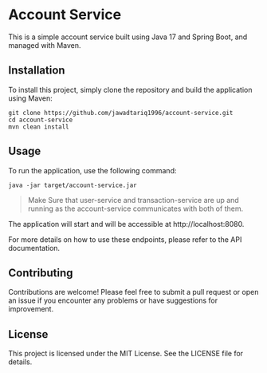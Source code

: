 # Account Service

This is a simple account service built using Java 17 and Spring Boot, and managed with Maven.

## Installation

To install this project, simply clone the repository and build the application using Maven:

```
git clone https://github.com/jawadtariq1996/account-service.git
cd account-service
mvn clean install
```

## Usage

To run the application, use the following command:

```
java -jar target/account-service.jar
```
> Make Sure that user-service and transaction-service are up and running as the account-service communicates with both of them.

The application will start and will be accessible at http://localhost:8080.

For more details on how to use these endpoints, please refer to the API documentation.

## Contributing
Contributions are welcome! Please feel free to submit a pull request or open an issue if you encounter any problems or have suggestions for improvement.

## License
This project is licensed under the MIT License. See the LICENSE file for details.

